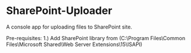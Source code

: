 # SharePoint-Uploader
A console app for uploading files to SharePoint site.

Pre-requisites:
1.) Add SharePoint library from (C:\Program Files\Common Files\Microsoft Shared\Web Server Extensions\15\ISAPI)
